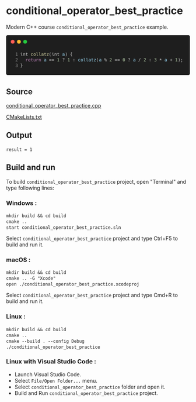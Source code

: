 # conditional_operator_best_practice

Modern C++ course `conditional_operator_best_practice` example.

![conditional_operator_best_practice](../../../docs/pictures/language_basics/conditional_operator_best_practice.png)

## Source

[conditional_operator_best_practice.cpp](conditional_operator_best_practice.cpp)

[CMakeLists.txt](CMakeLists.txt)

## Output

```
result = 1
```

## Build and run

To build `conditional_operator_best_practice` project, open "Terminal" and type following lines:

### Windows :

``` shell
mkdir build && cd build
cmake .. 
start conditional_operator_best_practice.sln
```

Select `conditional_operator_best_practice` project and type Ctrl+F5 to build and run it.

### macOS :

``` shell
mkdir build && cd build
cmake .. -G "Xcode"
open ./conditional_operator_best_practice.xcodeproj
```

Select `conditional_operator_best_practice` project and type Cmd+R to build and run it.

### Linux :

``` shell
mkdir build && cd build
cmake .. 
cmake --build . --config Debug
./conditional_operator_best_practice
```

### Linux with Visual Studio Code :

* Launch Visual Studio Code.
* Select `File/Open Folder...` menu.
* Select `conditional_operator_best_practice` folder and open it.
* Build and Run `conditional_operator_best_practice` project.
